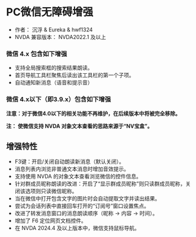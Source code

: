 # PC微信无障碍增强

* 作者： 沉浮 & Eureka & hwf1324
* NVDA 兼容版本： NVDA2022.1 及以上

### 微信 4.x 包含如下增强

* 支持全局搜索框的搜索结果朗读。
* 首页导航工具栏聚焦后读出该工具栏的第一个子项。
* 自动通知新消息（语音和提示音）

### 微信 4.x以下（即3.9.x）包含如下增强

**注意：对于微信4.0以下的相关功能不再维护，在后续版本中将被完全移除。**

**注： 使微信支持 NVDA 对象文本查看的思路来源于“NV宝盒”。**

## 增强特性

* F3键：开启/关闭自动朗读新消息（默认关闭）。
* 消息列表内浏览非普通文本消息时增加音效提示。
* 支持使用 NVDA 的对象文本查看浏览微信的控件信息。
* 针对群成员昵称朗读的改进：开启了“显示群成员昵称”则只读群成员昵称，关闭该选项则只读微信昵称。
* 当在微信中打开包含文字的图片时会自动提取文字并读出结果。
* 尝试为会话列表中直接回车打开的“订阅号”窗口设置焦点。
* 改进了转发消息窗口的消息朗读顺序（昵称 → 内容 → 时间）。
* 增加了 F6 定位网页文档控件。
* 在 NVDA 2024.4 及以上版本中，微信支持鼠标导航。
